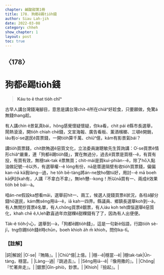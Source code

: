 ```yaml
---
chapter: 鹹酸甜第1冊
title: 178. 狗都ē踢tio̍h錢
author: Siau Lah-jih
date: 2022-03-08
category: chheh
show_chapter: 1
layout: post
toc: true
---
```

  
## 〈178〉
# 狗都ē踢tio̍h錢
>**Káu to ē that tio̍h chîⁿ**

古早人講台灣錢淹腳目，意思是講台灣chit-ê所在chiâⁿ好趁食，只要願做，免驚á無錢thang趁。

有人講chín ê景氣真bái，hông感覺懷疑懷疑，你ka看，chit pái ê縣市長選舉，鬧熱滾滾，開tio̍h chiah chē錢，文宣海報、廣告看板、薰酒檳榔、三頓ê開銷，iáu有o͘-se選民ê買票錢，一開tio̍h算千萬、chiūⁿ億，kám有影景氣bái？

講tio̍h買票錢，chit款賄選ê惡質文化，立法委員謝聰敏先生質詢講：O͘-se買票ê情形chiâⁿ嚴重，連「狗都ē踢tio̍h錢」，實在無過分，過去ê買票是買穩--ê，有買有投，有買有效，無穩tak-tak ê票無買；chit-mái是買kui-phiàn--ê，除了hō͘人點油做記號--ê以外，有選舉權--ê lóng有份，nā是厝邊隔壁有收tio̍h買票錢，偏偏kan-nā kā我làng--過，he to̍h bē-tàng將án-ne放ho͘做tú好，用討--ê mā boeh kā伊討kah有，人講『不拿白不拿』，無leh戇--kong！所以nā買有一、兩成ê效果tio̍h bē bái--à。

咱án-ne假設ka想看māi，選舉前hit一、兩工，候選人提錢買票ê狀況，各柱á腳分錢hō͘選民，kám無sêng用iā--ê，iā kah一四界。縣議員、鄉鎮長選舉koh到--à，有人無閒抄買票ê名單，有人chông買票ê銀票，有人iáu koh teh煩惱選舉ê惡質化，khah chē ê人leh歡喜過年炊甜粿ê甜粿錢有了了，因為有人出便便。

Ta̍k-ê tio̍h小心，選舉到--à，「狗都ē踢tio̍h錢」，這是一句新ê俗語，行路tio̍h sè-jī，tng你踢tio̍h錢ê時chūn，boeh khioh a̍h m̄ khioh，問你ka-tī。


### 【註解】

|詞|解說|
|O͘-se|『賄賂』。|
|Chiūⁿ億|上億。|
|穩--ê|穩當--ê|
|穩tak-tak|Ún-tàng，穩當。|
|Làng--過|『跳過去』。|
|Sêng用iā--ê|『像用撒的』。|
|Chông|『忙著奔走』。|
|銀票|Gîn-phiò，鈔票。|
|Khioh|『撿起』。|
